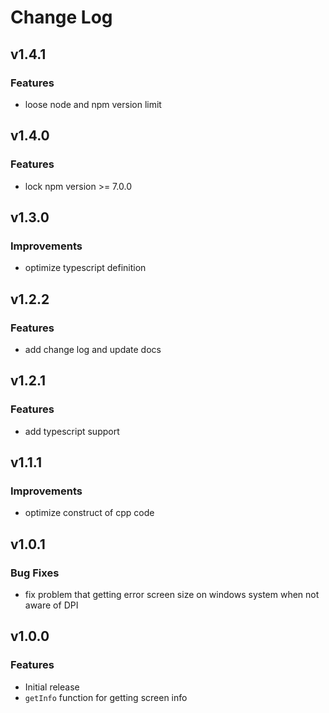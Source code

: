 # Change Log

## v1.4.1

### Features

-   loose node and npm version limit

## v1.4.0

### Features

-   lock npm version >= 7.0.0

## v1.3.0

### Improvements

-   optimize typescript definition

## v1.2.2

### Features

-   add change log and update docs

## v1.2.1

### Features

-   add typescript support

## v1.1.1

### Improvements

-   optimize construct of cpp code

## v1.0.1

### Bug Fixes

-   fix problem that getting error screen size on windows system when not aware of DPI

## v1.0.0

### Features

-   Initial release
-   `getInfo` function for getting screen info
